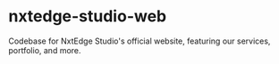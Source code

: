 # nxtedge-studio-web
Codebase for NxtEdge Studio's official website, featuring our services, portfolio, and more.
